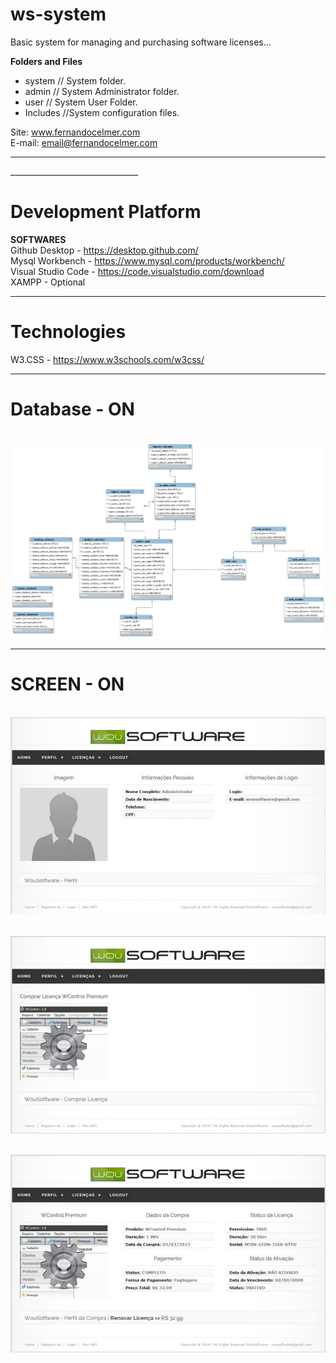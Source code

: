 # ws-system

Basic system for managing and purchasing software licenses...

<p><b>Folders and Files</b></p>
<ul>
  <li>system // System folder.</li>
  <li>admin // System Administrator folder.</li>
  <li>user // System User Folder.</li>
  <li>Includes //System configuration files.</li>
</ul>

Site: www.fernandocelmer.com
</br>
E-mail: email@fernandocelmer.com
________________________________
<p>
________________________________

# Development Platform
<b>SOFTWARES</b><br>
Github Desktop - https://desktop.github.com/ <br>
Mysql Workbench - https://www.mysql.com/products/workbench/ <br>
Visual Studio Code - https://code.visualstudio.com/download <br>
XAMPP - Optional
________________________________

# Technologies
W3.CSS - https://www.w3schools.com/w3css/ <br> 
________________________________

# Database - ON
<br>
<img src="https://github.com/FernandoCelmer/ws-system/blob/master/DataBase/db_system.png?raw=true"></p>

________________________________

# SCREEN - ON 
<br>
<img src="https://github.com/FernandoCelmer/ws-system/blob/master/Design/ws-system_01.jpg?raw=true"></p>
<br>
<img src="https://github.com/FernandoCelmer/ws-system/blob/master/Design/ws-system_02.jpg?raw=true"></p>
<br>
<img src="https://github.com/FernandoCelmer/ws-system/blob/master/Design/ws-system_03.jpg?raw=true"></p>
